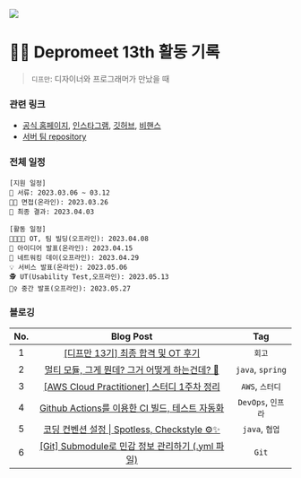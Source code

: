 ![](./img/depromeet-13th.png)

# 🧗‍♀️ Depromeet 13th 활동 기록
> `디프만`: 디자이너와 프로그래머가 만났을 때

### 관련 링크

- [공식 홈페이지](https://www.depromeet.com/), [인스타그램](https://www.instagram.com/depromeet/), [깃허브](https://github.com/depromeet), [비핸스](https://www.behance.net/Depromeet)
- [서버 팀 repository](https://github.com/depromeet/13th-1team-backend)

### 전체 일정

```
[지원 일정]
📝 서류: 2023.03.06 ~ 03.12
👩‍💼 면접(온라인): 2023.03.26
🎉 최종 결과: 2023.04.03

[활동 일정]
👨‍👩‍👦‍👦 OT, 팀 빌딩(오프라인): 2023.04.08
🎤 아이디어 발표(온라인): 2023.04.15
🤝 네트워킹 데이(오프라인): 2023.04.29
💡 서비스 발표(온라인): 2023.05.06
🕵️ UT(Usability Test,오프라인): 2023.05.13
🤼‍♀️ 중간 발표(오프라인): 2023.05.27
```

### 블로깅

| No. | Blog Post | Tag  |
|:-----:|:----------:|:------:|
| 1 | [[디프만 13기] 최종 합격 및 OT 후기](https://hello-judy-world.tistory.com/203) | `회고` |
| 2 | [멀티 모듈, 그게 뭔데? 그거 어떻게 하는건데? 🧐](https://hello-judy-world.tistory.com/204) | `java`, `spring` |
| 3 | [[AWS Cloud Practitioner] 스터디 1주차 정리](https://hello-judy-world.tistory.com/206) | `AWS`, `스터디` |
| 4 | [Github Actions를 이용한 CI 빌드, 테스트 자동화](https://hello-judy-world.tistory.com/210) | `DevOps`, `인프라` |
| 5 | [코딩 컨벤션 설정 \| Spotless, Checkstyle ⚙️✨](https://hello-judy-world.tistory.com/211) | `java`, `협업` |
| 6 | [[Git] Submodule로 민감 정보 관리하기 (.yml 파일)](https://hello-judy-world.tistory.com/212)  | `Git` |
